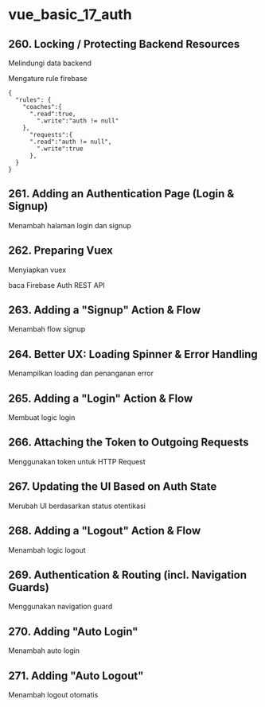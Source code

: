 # vue_basic_17_auth

## 260. Locking / Protecting Backend Resources

Melindungi data backend

Mengature rule firebase

```
{
  "rules": {
    "coaches":{
      ".read":true,
        ".write":"auth != null"
    },
      "requests":{
      ".read":"auth != null",
        ".write":true
      },
  }
}
```

## 261. Adding an Authentication Page (Login & Signup)

Menambah halaman login dan signup

## 262. Preparing Vuex

Menyiapkan vuex

baca Firebase Auth REST API

## 263. Adding a "Signup" Action & Flow

Menambah flow signup

## 264. Better UX: Loading Spinner & Error Handling

Menampilkan loading dan penanganan error

## 265. Adding a "Login" Action & Flow

Membuat logic login

## 266. Attaching the Token to Outgoing Requests

Menggunakan token untuk HTTP Request

## 267. Updating the UI Based on Auth State

Merubah UI berdasarkan status otentikasi

## 268. Adding a "Logout" Action & Flow

Menambah logic logout

## 269. Authentication & Routing (incl. Navigation Guards)

Menggunakan navigation guard

## 270. Adding "Auto Login"

Menambah auto login

## 271. Adding "Auto Logout"

Menambah logout otomatis
